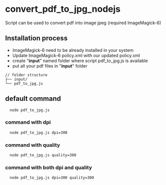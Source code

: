 # convert_pdf_to_jpg_nodejs
Script can be used to convert pdf into image jpeg (required ImageMagick-6)

## Installation process

- ImageMagick-6 need to be already installed in your system
- Update ImageMagick-6 policy.xml with our updated policy.xml
- create "**input**" named folder where script pdf_to_jpg.js is available
- put all your pdf files in "**input**" folder

```
// folder structure
├── input/
└── pdf_to_jpg.js
```

## default command
```
  node pdf_to_jpg.js
```

### command with dpi
```
  node pdf_to_jpg.js dpi=300
```

### command with quality
```
  node pdf_to_jpg.js quality=300
```

### command with both dpi and quality

```
  node pdf_to_jpg.js dpi=300 quality=300
```
